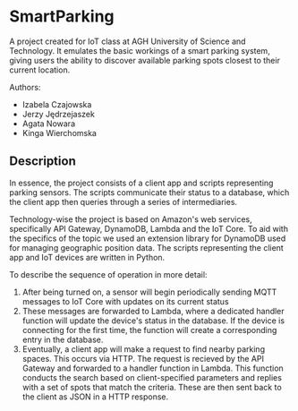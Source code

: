 # SmartParking
A project created for IoT class at AGH University of Science and Technology. It emulates the basic workings of a smart parking system, giving users the ability to discover available parking spots closest to their current location. 

Authors:
- Izabela Czajowska
- Jerzy Jędrzejaszek
- Agata Nowara
- Kinga Wierchomska

## Description

In essence, the project consists of a client app and scripts representing parking sensors. The scripts communicate their status to a database, which the client app then queries through a series of intermediaries.

Technology-wise the project is based on Amazon's web services, specifically API Gateway, DynamoDB, Lambda and the IoT Core. To aid with the specifics of the topic we used an extension library for DynamoDB used for managing geographic position data. The scripts representing the client app and IoT devices are written in Python.

To describe the sequence of operation in more detail:
1. After being turned on, a sensor will begin periodically sending MQTT messages to IoT Core with updates on its current status
2. These messages are forwarded to Lambda, where a dedicated handler function will update the device's status in the database. If the device is connecting for the first time, the function will create a corresponding entry in the database.
3. Eventually, a client app will make a request to find nearby parking spaces. This occurs via HTTP. The request is recieved by the API Gateway and forwarded to a handler function in Lambda. This function conducts the search based on client-specified parameters and replies with a set of spots that match the criteria. These are then sent back to the client as JSON in a HTTP response.
